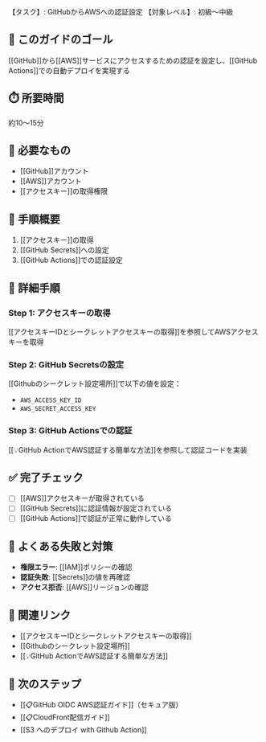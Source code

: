 【タスク】: GitHubからAWSへの認証設定
【対象レベル】: 初級〜中級

## 🎯 このガイドのゴール
[[GitHub]]から[[AWS]]サービスにアクセスするための認証を設定し、[[GitHub Actions]]での自動デプロイを実現する

## ⏱️ 所要時間
約10〜15分

## 🧰 必要なもの
- [[GitHub]]アカウント
- [[AWS]]アカウント
- [[アクセスキー]]の取得権限

## 📝 手順概要
1. [[アクセスキー]]の取得
2. [[GitHub Secrets]]への設定
3. [[GitHub Actions]]での認証設定

## 🔧 詳細手順

### Step 1: アクセスキーの取得
[[アクセスキーIDとシークレットアクセスキーの取得]]を参照してAWSアクセスキーを取得

### Step 2: GitHub Secretsの設定
[[Githubのシークレット設定場所]]で以下の値を設定：
- `AWS_ACCESS_KEY_ID`
- `AWS_SECRET_ACCESS_KEY`

### Step 3: GitHub Actionsでの認証
[[💡GitHub ActionでAWS認証する簡単な方法]]を参照して認証コードを実装

## ✅ 完了チェック
- [ ] [[AWS]]アクセスキーが取得されている
- [ ] [[GitHub Secrets]]に認証情報が設定されている
- [ ] [[GitHub Actions]]で認証が正常に動作している

## 🚨 よくある失敗と対策
- **権限エラー**: [[IAM]]ポリシーの確認
- **認証失敗**: [[Secrets]]の値を再確認
- **アクセス拒否**: [[AWS]]リージョンの確認

## 🔄 関連リンク
- [[アクセスキーIDとシークレットアクセスキーの取得]]
- [[Githubのシークレット設定場所]]
- [[💡GitHub ActionでAWS認証する簡単な方法]]

## 🚀 次のステップ
- [[📋GitHub OIDC AWS認証ガイド]]（セキュア版）
- [[📋CloudFront配信ガイド]]
- [[S3 へのデプロイ with Github Action]]